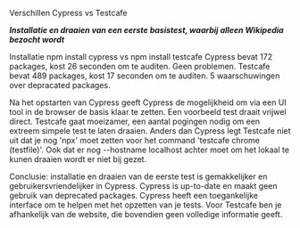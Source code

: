 Verschillen Cypress vs Testcafe

***Installatie en draaien van een eerste basistest, waarbij alleen Wikipedia bezocht wordt***

Installatie
npm install cypress vs npm install testcafe
Cypress bevat 172 packages, kost 26 seconden om te auditen. Geen problemen.
Testcafe bevat 489 packages, kost 17 seconden om te auditen. 5 waarschuwingen over depracated packages.

Na het opstarten van Cypress geeft Cypress de mogelijkheid om via een UI tool in de browser de basis
klaar te zetten. Een voorbeeld test draait vrijwel direct.
Testcafe gaat moeizamer, een aantal pogingen nodig om een extreem simpele test te laten draaien. Anders dan Cypress legt Testcafe niet uit dat je nog 'npx' moet zetten voor het command 'testcafe chrome (testfile)'. Ook dat er nog --hostname localhost achter moet om het lokaal te kunen draaien wordt er niet bij gezet. 

Conclusie: installatie en draaien van de eerste test is gemakkelijker en gebruikersvriendelijker in Cypress. Cypress is up-to-date en maakt geen gebruik van deprecated packages. Cypress heeft een toegankelijke interface om te helpen met het opzetten van je tests. Voor Testcafe ben je afhankelijk van de website, die bovendien geen volledige informatie geeft.
